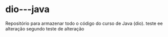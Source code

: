 # dio---java
Repositório para armazenar todo o código do curso de Java (dio). 
teste ee alteração
segundo teste de alteração
